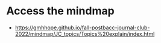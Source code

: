 # Access the mindmap
- https://gmhhope.github.io/fall-postbacc-journal-club-2022/mindmap/JC_topics/Topics%20explain/index.html